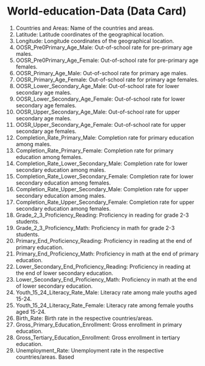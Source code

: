 # World-education-Data (Data Card)

1.	Countries and Areas: Name of the countries and areas.
2.	Latitude: Latitude coordinates of the geographical location.
3.	Longitude: Longitude coordinates of the geographical location.
4.	OOSR_Pre0Primary_Age_Male: Out-of-school rate for pre-primary age males.
5.	OOSR_Pre0Primary_Age_Female: Out-of-school rate for pre-primary age females.
6.	OOSR_Primary_Age_Male: Out-of-school rate for primary age males.
7.	OOSR_Primary_Age_Female: Out-of-school rate for primary age females.
8.	OOSR_Lower_Secondary_Age_Male: Out-of-school rate for lower secondary age males.
9.	OOSR_Lower_Secondary_Age_Female: Out-of-school rate for lower secondary age females.
10.	OOSR_Upper_Secondary_Age_Male: Out-of-school rate for upper secondary age males.
11.	OOSR_Upper_Secondary_Age_Female: Out-of-school rate for upper secondary age females.
12.	Completion_Rate_Primary_Male: Completion rate for primary education among males.
13.	Completion_Rate_Primary_Female: Completion rate for primary education among females.
14.	Completion_Rate_Lower_Secondary_Male: Completion rate for lower secondary education among males.
15.	Completion_Rate_Lower_Secondary_Female: Completion rate for lower secondary education among females.
16.	Completion_Rate_Upper_Secondary_Male: Completion rate for upper secondary education among males.
17.	Completion_Rate_Upper_Secondary_Female: Completion rate for upper secondary education among females.
18.	Grade_2_3_Proficiency_Reading: Proficiency in reading for grade 2-3 students.
19.	Grade_2_3_Proficiency_Math: Proficiency in math for grade 2-3 students.
20.	Primary_End_Proficiency_Reading: Proficiency in reading at the end of primary education.
21.	Primary_End_Proficiency_Math: Proficiency in math at the end of primary education.
22.	Lower_Secondary_End_Proficiency_Reading: Proficiency in reading at the end of lower secondary education.
23.	Lower_Secondary_End_Proficiency_Math: Proficiency in math at the end of lower secondary education.
24.	Youth_15_24_Literacy_Rate_Male: Literacy rate among male youths aged 15-24.
25.	Youth_15_24_Literacy_Rate_Female: Literacy rate among female youths aged 15-24.
26.	Birth_Rate: Birth rate in the respective countries/areas.
27.	Gross_Primary_Education_Enrollment: Gross enrollment in primary education.
28.	Gross_Tertiary_Education_Enrollment: Gross enrollment in tertiary education.
29.	Unemployment_Rate: Unemployment rate in the respective countries/areas.
Based
